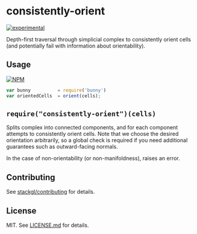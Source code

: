 # consistently-orient

[![experimental](http://badges.github.io/stability-badges/dist/experimental.svg)](http://github.com/badges/stability-badges)

Depth-first traversal through simplicial complex to consistently orient cells (and potentially fail with information about orientability).

## Usage

[![NPM](https://nodei.co/npm/consistently-orient.png)](https://www.npmjs.com/package/consistently-orient)

```javascript
var bunny          = require('bunny')
var orientedCells  = orient(cells);
```

`require("consistently-orient")(cells)`
----------------------------------------------------
Splits complex into connected components, and for each component attempts to consistently orient cells. Note that we choose the desired orientation arbitrarily, so a global check is required if you need additional guarantees such as outward-facing normals.

In the case of non-orientability (or non-manifoldness), raises an error.

## Contributing

See [stackgl/contributing](https://github.com/stackgl/contributing) for details.

## License

MIT. See [LICENSE.md](http://github.com/ataber/consistently-orient/blob/master/LICENSE.md) for details.
